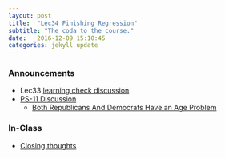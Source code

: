 ```yaml
---
layout: post
title:  "Lec34 Finishing Regression"
subtitle: "The coda to the course."
date:   2016-12-09 15:10:45
categories: jekyll update
---
```




### Announcements

* Lec33 <a href = "{{ site.baseurl }}/assets/LC/residuals.html" target = "_blank">learning check discussion</a>
* <a href = "{{ site.baseurl }}/assets/PS/PS-11_discussion.html" target = "_blank">PS-11 Discussion</a>
    + <a href = "http://fivethirtyeight.com/features/both-republicans-and-democrats-have-an-age-problem/" target = "_blank">Both Republicans And Democrats Have an Age Problem</a>



### In-Class

* <a href = "{{ site.baseurl }}/assets/4-Regression/syllabus_revisited.html" target = "_blank">Closing thoughts</a>




